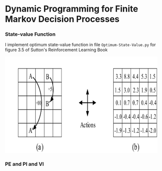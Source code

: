 # Dynamic Programming for Finite Markov Decision Processes

### State-value Function
I implement optimum state-value function in file `Optimum-State-Value.py` for figure 3.5 of Sutton's Reinforcement Learning Book

<p align=center>
  <img src="https://github.com/farkoo/DP-for-FMDP/blob/master/Grid3.5.jpg" width=800 height=320>
</p>


### PE and PI and VI


